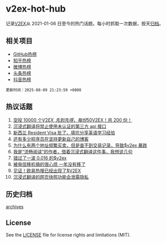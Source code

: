 # v2ex-hot-hub

 记录[V2EX](https://www.v2ex.com/)从 2021-01-06 日至今的热门话题。每小时抓取一次数据，按天[归档](archives)。
 
 ## 相关项目

- [GitHub热榜](https://github.com/lonnyzhang423/github-hot-hub)
- [知乎热榜](https://github.com/lonnyzhang423/zhihu-hot-hub)
- [微博热榜](https://github.com/lonnyzhang423/weibo-hot-hub)
- [头条热榜](https://github.com/lonnyzhang423/toutiao-hot-hub)
- [抖音热榜](https://github.com/lonnyzhang423/douyin-hot-hub)


 `更新时间：2025-08-09 21:23:59 +0800`

## 热议话题

1. [空投 10000 个$V2EX,先到先得，每份 50$V2EX！共 200 份！](https://www.v2ex.com/t/1151128)
1. [沉浸式翻译将禁止使用未认证的第三方 api 接口](https://www.v2ex.com/t/1151127)
1. [新西兰 Resident Visa 批了，填坑分享英语学习经验](https://www.v2ex.com/t/1151166)
1. [还有多少程序员在坚持更新自己的博客](https://www.v2ex.com/t/1151209)
1. [为什么有两个地址频繁买卖，但是查不到交易记录，导致$v2ex 暴跌](https://www.v2ex.com/t/1151155)
1. [我是“流畅阅读”的作者，借着沉浸式翻译这件事，我想说几句](https://www.v2ex.com/t/1151203)
1. [错过了一波 0.016 的$v2ex](https://www.v2ex.com/t/1151139)
1. [被电信移机搞的很心烦 一年没有移了](https://www.v2ex.com/t/1151172)
1. [见证！欧易热搜已经出现了$V2EX](https://www.v2ex.com/t/1151176)
1. [沉浸式翻译的网页快照功能会泄露隐私](https://www.v2ex.com/t/1151165)

## 历史归档

[archives](archives)

## License

See the [LICENSE](LICENSE) file for license rights and limitations (MIT).
